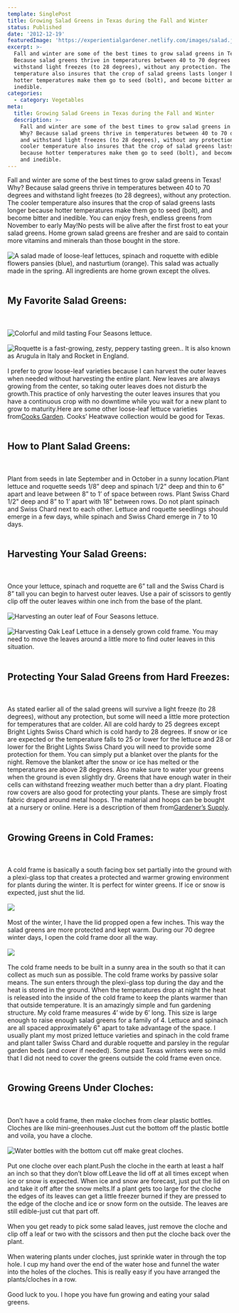 ```yaml
---
template: SinglePost
title: Growing Salad Greens in Texas during the Fall and Winter
status: Published
date: '2012-12-19'
featuredImage: 'https://experientialgardener.netlify.com/images/salad.jpg'
excerpt: >-
  Fall and winter are some of the best times to grow salad greens in Texas! Why?
  Because salad greens thrive in temperatures between 40 to 70 degrees and
  withstand light freezes (to 28 degrees), without any protection. The cooler
  temperature also insures that the crop of salad greens lasts longer because
  hotter temperatures make them go to seed (bolt), and become bitter and
  inedible.
categories:
  - category: Vegetables
meta:
  title: Growing Salad Greens in Texas during the Fall and Winter
  description: >-
    Fall and winter are some of the best times to grow salad greens in Texas!
    Why? Because salad greens thrive in temperatures between 40 to 70 degrees
    and withstand light freezes (to 28 degrees), without any protection. The
    cooler temperature also insures that the crop of salad greens lasts longer
    because hotter temperatures make them go to seed (bolt), and become bitter
    and inedible.
---
```

Fall and winter are some of the best times to grow salad greens in Texas! Why? Because salad greens thrive in temperatures between 40 to 70 degrees and withstand light freezes (to 28 degrees), without any protection. The cooler temperature also insures that the crop of salad greens lasts longer because hotter temperatures make them go to seed (bolt), and become bitter and inedible. You can enjoy fresh, endless greens from November to early May!No pests will be alive after the first frost to eat your salad greens. Home grown salad greens are fresher and are said to contain more vitamins and minerals than those bought in the store.
<br><br>
![A salad made of loose-leaf lettuces, spinach and roquette with edible flowers pansies (blue), and nasturtium (orange). This salad was actually made in the spring. All ingredients are home grown except the olives.](https://experientialgardener.netlify.com/images/salad.jpg "Loose Leaf Salad") <br><br>
## My Favorite Salad Greens:
<br><br>
![Colorful and mild tasting Four Seasons lettuce.](https://experientialgardener.netlify.com/images/four-seasons-lettuce.jpg "Colorful and mild tasting Four Seasons lettuce.")
<br><br>
![Roquette is a fast-growing, zesty, peppery tasting green.. It is also known as Arugula in Italy and Rocket in England.](https://experientialgardener.netlify.com/images/roquette.jpg "Roquette is a fast-growing, zesty, peppery tasting green.. It is also known as Arugula in Italy and Rocket in England.")
<br><br>
I prefer to grow loose-leaf varieties because I can harvest the outer leaves when needed without harvesting the entire plant. New leaves are always growing from the center, so taking outer leaves does not disturb the growth.This practice of only harvesting the outer leaves insures that you have a continuous crop with no downtime while you wait for a new plant to grow to maturity.Here are some other loose-leaf lettuce varieties from[Cooks Garden](http://www.cooksgarden.com/product/categoryMedium.jsp?catId=3008&pageNum=0&pageSize=6&facetTrail=&sort=default&_requestid=701775). Cooks’ Heatwave collection would be good for Texas.
<br><br>
## How to Plant Salad Greens:
<br><br>
Plant from seeds in late September and in October in a sunny location.Plant lettuce and roquette seeds 1/8” deep and spinach 1/2" deep and thin to 6” apart and leave between 8” to 1’ of space between rows. Plant Swiss Chard 1/2" deep and 8” to 1’ apart with 18” between rows. Do not plant spinach and Swiss Chard next to each other. Lettuce and roquette seedlings should emerge in a few days, while spinach and Swiss Chard emerge in 7 to 10 days.
<br><br>
## Harvesting Your Salad Greens:
<br><br>
Once your lettuce, spinach and roquette are 6” tall and the Swiss Chard is 8” tall you can begin to harvest outer leaves. Use a pair of scissors to gently clip off the outer leaves within one inch from the base of the plant.
<br><br>
![Harvesting an outer leaf of Four Seasons lettuce.](https://experientialgardener.netlify.com/images/harvesting-lettuce.jpg "Harvesting an outer leaf of Four Seasons lettuce.")
<br><br>
![Harvesting Oak Leaf Lettuce in a densely grown cold frame. You may need to move the leaves around a little more to find outer leaves in this situation.](https://experientialgardener.netlify.com/images/harvesting-lettuce2.jpg "Harvesting Oak Leaf Lettuce in a densely grown cold frame. You may need to move the leaves around a little more to find outer leaves in this situation.")
<br><br>
## Protecting Your Salad Greens from Hard Freezes:
<br><br>
As stated earlier all of the salad greens will survive a light freeze (to 28 degrees), without any protection, but some will need a little more protection for temperatures that are colder. All are cold hardy to 25 degrees except Bright Lights Swiss Chard which is cold hardy to 28 degrees. If snow or ice are expected or the temperature falls to 25 or lower for the lettuce and 28 or lower for the Bright Lights Swiss Chard you will need to provide some protection for them. You can simply put a blanket over the plants for the night. Remove the blanket after the snow or ice has melted or the temperatures are above 28 degrees. Also make sure to water your greens when the ground is even slightly dry. Greens that have enough water in their cells can withstand freezing weather much better than a dry plant. Floating row covers are also good for protecting your plants. These are simply frost fabric draped around metal hoops. The material and hoops can be bought at a nursery or online. Here is a description of them from[Gardener’s Supply](http://www.gardeners.com/Row-Covers/5111,default,pg.html).
<br><br>
## Growing Greens in Cold Frames:
<br><br>
A cold frame is basically a south facing box set partially into the ground with a plexi-glass top that creates a protected and warmer growing environment for plants during the winter. It is perfect for winter greens. If ice or snow is expected, just shut the lid.
<br><br>
![](https://experientialgardener.netlify.com/images/coldframe2011.jpg)
<br><br>
Most of the winter, I have the lid propped open a few inches. This way the salad greens are more protected and kept warm. During our 70 degree winter days, I open the cold frame door all the way.
<br><br>
![](https://experientialgardener.netlify.com/images/coldframeopen2011.jpg)
<br><br>
The cold frame needs to be built in a sunny area in the south so that it can collect as much sun as possible. The cold frame works by passive solar means. The sun enters through the plexi-glass top during the day and the heat is stored in the ground. When the temperatures drop at night the heat is released into the inside of the cold frame to keep the plants warmer than that outside temperature. It is an amazingly simple and fun gardening structure. My cold frame measures 4’ wide by 6’ long. This size is large enough to raise enough salad greens for a family of 4. Lettuce and spinach are all spaced approximately 6" apart to take advantage of the space. I usually plant my most prized lettuce varieties and spinach in the cold frame and plant taller Swiss Chard and durable roquette and parsley in the regular garden beds (and cover if needed). Some past Texas winters were so mild that I did not need to cover the greens outside the cold frame even once.
<br><br>
## Growing Greens Under Cloches:
<br><br>
Don’t have a cold frame, then make cloches from clear plastic bottles. Cloches are like mini-greenhouses.Just cut the bottom off the plastic bottle and voila, you have a cloche.
<br><br>
![Water bottles with the bottom cut off make great cloches.](https://experientialgardener.netlify.com/images/swisschardcloches.jpg "Water bottles with the bottom cut off make great cloches.")
<br><br>
Put one cloche over each plant.Push the cloche in the earth at least a half an inch so that they don’t blow off.Leave the lid off at all times except when ice or snow is expected. When ice and snow are forecast, just put the lid on and take it off after the snow melts.If a plant gets too large for the cloche the edges of its leaves can get a little freezer burned if they are pressed to the edge of the cloche and ice or snow form on the outside. The leaves are still edible-just cut that part off.
<br><br>
When you get ready to pick some salad leaves, just remove the cloche and clip off a leaf or two with the scissors and then put the cloche back over the plant.
<br><br>
When watering plants under cloches, just sprinkle water in through the top hole. I cup my hand over the end of the water hose and funnel the water into the holes of the cloches. This is really easy if you have arranged the plants/cloches in a row.
<br><br>
Good luck to you. I hope you have fun growing and eating your salad greens.
